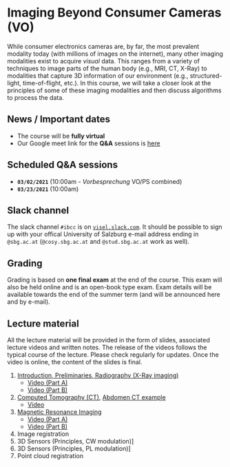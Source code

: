 # Imaging Beyond Consumer Cameras (VO)

While consumer electronics cameras are, by far, the most prevalent modality
today (with millions of images on the internet), many other imaging modalities
exist to acquire *visual* data. This ranges from a variety of techniques to
image parts of the human body (e.g., MRI, CT, X-Ray) to modalities that
capture 3D information of our environment (e.g., structured-light, time-of-flight,
etc.). In this course, we will take a closer look at the principles of some of
these imaging modalities and then discuss algorithms to process the data.

## News / Important dates

- The course will be **fully virtual**
- Our Google meet link for the **Q&A** sessions is [here](https://meet.google.com/zka-jpyj-hmg)

## Scheduled Q&A sessions

- **`03/02/2021`** (10:00am - *Vorbesprechung* VO/PS combined)
- **`03/23/2021`** (10:00am)


## Slack channel

The slack channel `#ibcc` is on [`visel.slack.com`](https://visel.slack.com). It should be possible to sign up with your offical University of Salzburg e-mail address ending in `@sbg.ac.at` (`@cosy.sbg.ac.at` and `@stud.sbg.ac.at` work as well).

## Grading

Grading is based on **one final exam** at the end of the course. This exam will also be held online and is an open-book type exam. Exam details will be available towards the end of the summer term (and will be announced here and by e-mail).

## Lecture material

All the lecture material will be provided in the form of slides, associated lecture videos and
written notes. The release of the videos follows the typical course of the lecture. Please check
regularly for updates. Once the video is online, the content of the slides is final.

1. [Introduction, Preliminaries, Radiography (X-Ray imaging)](slides_00.pdf)
   - [Video (Part A)](https://drive.google.com/file/d/1tbshutYN82MGSRGIc_oTfQmTEhdRzvMY/view?usp=sharing)
   - [Video (Part B)](https://drive.google.com/file/d/1EaqUbw3yzgWDx6td6spF_Yy345AhPrmE/view?usp=sharing)
2. [Computed Tomography (CT)](slides_01.pdf), [Abdomen CT example](https://drive.google.com/file/d/1rcwC8tboTBbrA6eKxqQ-XtStcIg16ceZ/view?usp=sharing)
   - [Video](https://drive.google.com/file/d/1lJfCLhR3HesKAO21lH4pwan3ATiVRmTb/view?usp=sharing)
3. [Magnetic Resonance Imaging](slides_02.pdf)
   - [Video (Part A)](https://drive.google.com/open?id=17Jh6LC0JjfTmQUNO_N3zQa50h8QqjiSM)
   - [Video (Part B)](https://drive.google.com/open?id=1nEFHnnrK6r4HpAs4QfW_WCq4QqkJ5jwV)
4. Image registration
5. 3D Sensors (Principles, CW modulation)]
6. 3D Sensors (Principles, PL modulation)]
7. Point cloud registration
